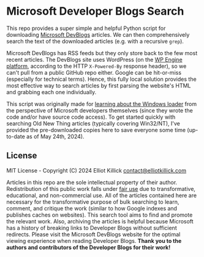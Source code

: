 # Microsoft Developer Blogs Search

This repo provides a super simple and helpful Python script for downloading [Microsoft DevBlogs](https://devblogs.microsoft.com) articles. We can then comprehensively search the text of the downloaded articles (e.g. with a recursive `grep`).

Microsoft DevBlogs has RSS feeds but they only store back to the few most recent articles. The DevBlogs site uses WordPress (on the [WP Engine platform](https://wpengine.com), according to the HTTP `X-Powered-By` response header), so we can't pull from a public GitHub repo either. Google can be hit-or-miss (especially for technical terms). Hence, this fully local solution provides the most effective way to search articles by first parsing the website's HTML and grabbing each one individually.

This script was originally made for [learning about the Windows loader](https://github.com/ElliotKillick/windows-vs-linux-loader-architecture/tree/main/windows/ms-devblogs-search) from the perspective of Microsoft developers themselves (since they wrote the code and/or have source code access). To get started quickly with searching Old New Thing articles (typically covering Win32/NT), I've provided the pre-downloaded copies here to save everyone some time (up-to-date as of May 24th, 2024).

## License

MIT License - Copyright (C) 2024 Elliot Killick <contact@elliotkillick.com>

Articles in this repo are the sole intellectual property of their author. Redistribution of this public work falls under [fair use](https://copyright.psu.edu/copyright-basics/fair-use/) due to transformative, educational, and non-commercial use. All of the articles contained here are necessary for the transformative purpose of bulk searching to learn, comment, and critique the work (similar to how Google indexes and publishes caches on websites). This search tool aims to find and promote the relevant work. Also, archiving the articles is helpful because Microsoft has a history of breaking links to Developer Blogs without sufficient redirects. Please visit the Microsoft DevBlogs website for the optimal viewing experience when reading Developer Blogs. **Thank you to the authors and contributors of the Developer Blogs for their work!**
